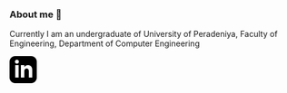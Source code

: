 ### About me 👋

Currently I am an undergraduate of University of Peradeniya, Faculty of Engineering, Department of Computer Engineering

![linkedin](iconmonstr-linkedin-3.svg)
